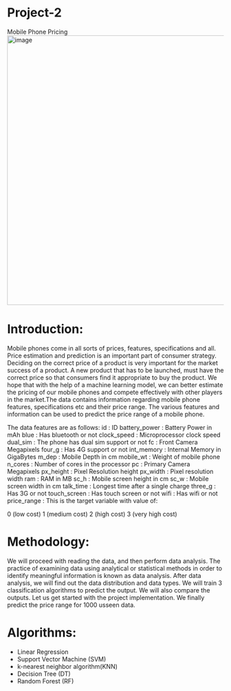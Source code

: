 # Project-2
Mobile Phone Pricing
<img width="961" height="626" alt="image" src="https://github.com/user-attachments/assets/5ce9d006-a7ae-4120-9d52-e20a451b6e28" />


# Introduction:
Mobile phones come in all sorts of prices, features, specifications and all. Price estimation and prediction is an important part of consumer strategy. Deciding on the correct price of a product is very important for the market success of a product. A new product that has to be launched, must have the correct price so that consumers find it appropriate to buy the product. We hope that with the help of a machine learning model, we can better estimate the pricing of our mobile phones and compete effectively with other players in the market.The data contains information regarding mobile phone features, specifications etc and their price range. The various features and information can be used to predict the price range of a mobile phone.

The data features are as follows:
id : ID
battery_power : Battery Power in mAh
blue : Has bluetooth or not
clock_speed : Microprocessor clock speed
dual_sim : The phone has dual sim support or not
fc : Front Camera Megapixels
four_g : Has 4G support or not
int_memory : Internal Memory in GigaBytes
m_dep : Mobile Depth in cm
mobile_wt : Weight of mobile phone
n_cores : Number of cores in the processor
pc : Primary Camera Megapixels
px_height : Pixel Resolution height
px_width : Pixel resolution width
ram : RAM in MB
sc_h : Mobile screen height in cm
sc_w : Mobile screen width in cm
talk_time : Longest time after a single charge
three_g : Has 3G or not
touch_screen : Has touch screen or not
wifi : Has wifi or not
price_range : This is the target variable with value of:

0 (low cost)
1 (medium cost)
2 (high cost)
3 (very high cost)

# Methodology:
We will proceed with reading the data, and then perform data analysis. The practice of examining data using analytical or statistical methods in order to identify meaningful information is known as data analysis. After data analysis, we will find out the data distribution and data types. We will train 3 classification algorithms to predict the output. We will also compare the outputs. Let us get started with the project implementation. We finally predict the price range for 1000 usseen data.

# Algorithms:
-  Linear Regression
-  Support Vector Machine (SVM)
-  k-nearest neighbor algorithm(KNN)
-  Decision Tree (DT)
-  Random Forest (RF) 
